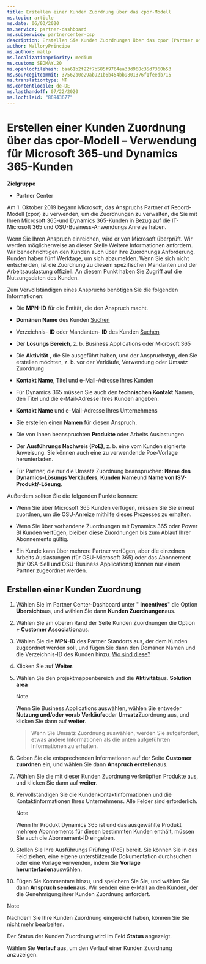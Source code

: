 ```yaml
---
title: Erstellen einer Kunden Zuordnung über das cpor-Modell
ms.topic: article
ms.date: 06/03/2020
ms.service: partner-dashboard
ms.subservice: partnercenter-csp
description: Erstellen Sie Kunden Zuordnungen über das cpor (Partner of Record)-Modell. Hilft bei der Verwaltung von Vertriebs-, Nutzungs-und & Anreizen für Microsoft 365-und Dynamics 365-Kunden.
author: MalloryPrincipe
ms.author: mallp
ms.localizationpriority: medium
ms.custom: SEOMAY.20
ms.openlocfilehash: baa61b2f22f7b585f9764ea33d968c35d7360b53
ms.sourcegitcommit: 37562b0e29ab921b6b454bb9801376f1feedb715
ms.translationtype: MT
ms.contentlocale: de-DE
ms.lasthandoff: 07/22/2020
ms.locfileid: "86943677"
---
```

# <a name="create-a-customer-association-via-the-cpor-model--use-for-microsoft-365-and-dynamics-365-customers"></a>Erstellen einer Kunden Zuordnung über das cpor-Modell – Verwendung für Microsoft 365-und Dynamics 365-Kunden

**Zielgruppe**

- Partner Center

Am 1. Oktober 2019 begann Microsoft, das Anspruchs Partner of Record-Modell (cpor) zu verwenden, um die Zuordnungen zu verwalten, die Sie mit Ihren Microsoft 365-und Dynamics 365-Kunden in Bezug auf die IT-Microsoft 365 und OSU-Business-Anwendungs Anreize haben.

Wenn Sie Ihren Anspruch einreichen, wird er von Microsoft überprüft. Wir werden möglicherweise an dieser Stelle Weitere Informationen anfordern. Wir benachrichtigen den Kunden auch über Ihre Zuordnungs Anforderung. Kunden haben fünf Werktage, um sich abzumelden. Wenn Sie sich nicht entscheiden, ist die Zuordnung zu diesem spezifischen Mandanten und der Arbeitsauslastung offiziell. An diesem Punkt haben Sie Zugriff auf die Nutzungsdaten des Kunden. 

Zum Vervollständigen eines Anspruchs benötigen Sie die folgenden Informationen:

- Die **MPN-ID** für die Entität, die den Anspruch macht.

- **Domänen Name** des Kunden [Suchen](find-customer-domain-name.md)

- Verzeichnis- **ID** oder Mandanten- **ID** des Kunden [Suchen](find-customer-domain-name.md)

- Der **Lösungs Bereich**, z. b. Business Applications oder Microsoft 365

- Die **Aktivität** , die Sie ausgeführt haben, und der Anspruchstyp, den Sie erstellen möchten, z. b. vor der Verkäufe, Verwendung oder Umsatz Zuordnung

- **Kontakt Name**, Titel und e-Mail-Adresse Ihres Kunden

- Für Dynamics 365 müssen Sie auch den **technischen Kontakt** Namen, den Titel und die e-Mail-Adresse Ihres Kunden angeben.

- **Kontakt Name** und e-Mail-Adresse Ihres Unternehmens

- Sie erstellen einen **Namen** für diesen Anspruch.

- Die von Ihnen beanspruchten **Produkte** oder Arbeits Auslastungen

- Der **Ausführungs Nachweis (PoE)**, z. b. eine vom Kunden signierte Anweisung. Sie können auch eine zu verwendende Poe-Vorlage herunterladen.

- Für Partner, die nur die Umsatz Zuordnung beanspruchen: **Name des Dynamics-Lösungs Verkäufers**, **Kunden Name**und **Name von ISV-Produkt/-Lösung**. 

Außerdem sollten Sie die folgenden Punkte kennen:

- Wenn Sie über Microsoft 365 Kunden verfügen, müssen Sie Sie erneut zuordnen, um die OSU-Anreize mithilfe dieses Prozesses zu erhalten.

- Wenn Sie über vorhandene Zuordnungen mit Dynamics 365 oder Power BI Kunden verfügen, bleiben diese Zuordnungen bis zum Ablauf Ihrer Abonnements gültig.

- Ein Kunde kann über mehrere Partner verfügen, aber die einzelnen Arbeits Auslastungen (für OSU-Microsoft 365) oder das Abonnement (für OSA-Sell und OSU-Business Applications) können nur einem Partner zugeordnet werden.

## <a name="create-a-customer-association"></a>Erstellen einer Kunden Zuordnung

1. Wählen Sie im Partner Center-Dashboard unter " **Incentives**" die Option **Übersicht**aus, und wählen Sie dann **Kunden Zuordnungen**aus. 

2. Wählen Sie am oberen Rand der Seite Kunden Zuordnungen die Option **+ Customer Association**aus.

3. Wählen Sie die **MPN-ID** des Partner Standorts aus, der dem Kunden zugeordnet werden soll, und fügen Sie dann den Domänen Namen und die Verzeichnis-ID des Kunden hinzu. [Wo sind diese?](find-customer-domain-name.md)

4. Klicken Sie auf **Weiter**.

5. Wählen Sie den projektmappenbereich und die **Aktivität**aus. **Solution area** 

   >[!Note]
   >
   >Wenn Sie Business Applications auswählen, wählen Sie entweder **Nutzung und/oder vorab Verkäufe**oder **Umsatz**Zuordnung aus, und klicken Sie dann auf **weiter**. 

   >Wenn Sie Umsatz Zuordnung auswählen, werden Sie aufgefordert, etwas andere Informationen als die unten aufgeführten Informationen zu erhalten.

6. Geben Sie die entsprechenden Informationen auf der Seite **Customer zuordnen** ein, und wählen Sie dann **Anspruch erstellen**aus.

7. Wählen Sie die mit dieser Kunden Zuordnung verknüpften Produkte aus, und klicken Sie dann auf **weiter**.

8. Vervollständigen Sie die Kundenkontaktinformationen und die Kontaktinformationen Ihres Unternehmens. Alle Felder sind erforderlich. 

   >[!NOTE]
   >Wenn Ihr Produkt Dynamics 365 ist und das ausgewählte Produkt mehrere Abonnements für diesen bestimmten Kunden enthält, müssen Sie auch die Abonnement-ID eingeben.

9. Stellen Sie Ihre Ausführungs Prüfung (PoE) bereit. Sie können Sie in das Feld ziehen, eine eigene unterstützende Dokumentation durchsuchen oder eine Vorlage verwenden, indem Sie **Vorlage herunterladen**auswählen. 

10. Fügen Sie Kommentare hinzu, und speichern Sie Sie, und wählen Sie dann **Anspruch senden**aus. Wir senden eine e-Mail an den Kunden, der die Genehmigung ihrer Kunden Zuordnung anfordert.

   >[!NOTE]
   >Nachdem Sie Ihre Kunden Zuordnung eingereicht haben, können Sie Sie nicht mehr bearbeiten.

Der Status der Kunden Zuordnung wird im Feld **Status** angezeigt.

Wählen Sie **Verlauf** aus, um den Verlauf einer Kunden Zuordnung anzuzeigen.
